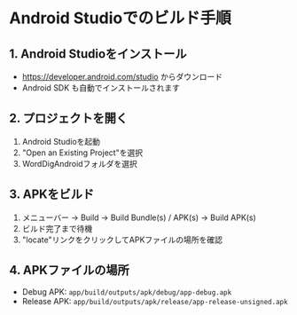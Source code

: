 # Android Studioでのビルド手順

## 1. Android Studioをインストール
- https://developer.android.com/studio からダウンロード
- Android SDK も自動でインストールされます

## 2. プロジェクトを開く
1. Android Studioを起動
2. "Open an Existing Project"を選択
3. WordDigAndroidフォルダを選択

## 3. APKをビルド
1. メニューバー → Build → Build Bundle(s) / APK(s) → Build APK(s)
2. ビルド完了まで待機
3. "locate"リンクをクリックしてAPKファイルの場所を確認

## 4. APKファイルの場所
- Debug APK: `app/build/outputs/apk/debug/app-debug.apk`
- Release APK: `app/build/outputs/apk/release/app-release-unsigned.apk`
